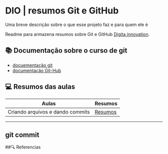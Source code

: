 # DIO | resumos Git e GitHub

Uma breve descrição sobre o que esse projeto faz e para quem ele é

Readme para armazena resumos sobre Git e GitHub
[Digita innovation](https://www.dio.me).

## 📚 Documentação sobre o curso de git 
- [docuementação git](https://www.git-scm.com/doc)
- [documentação Git-Hub](https://www.doc.github.com)

## 💻 Resumos das aulas

| Aulas | Resumos | 
|-------|---------|
|Criando arquivos e dando commits | [Resumos]() |
---
git commit 
---


##🔍 Referencias
